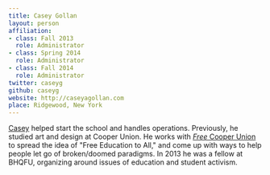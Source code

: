```yaml
---
title: Casey Gollan
layout: person
affiliation:
- class: Fall 2013
  role: Administrator
- class: Spring 2014
  role: Administrator
- class: Fall 2014
  role: Administrator
twitter: caseyg
github: caseyg
website: http://caseyagollan.com
place: Ridgewood, New York
---
```

[Casey](http://caseyagollan.com) helped start the school and handles operations. Previously, he studied art and design at Cooper Union. He works with <a href="http://facebook.com/freecooperunion"><em>Free</em> Cooper Union</a> to spread the idea of "Free Education to All," and come up with ways to help people let go of broken/doomed paradigms. In 2013 he was a fellow at BHQFU, organizing around issues of education and student activism.